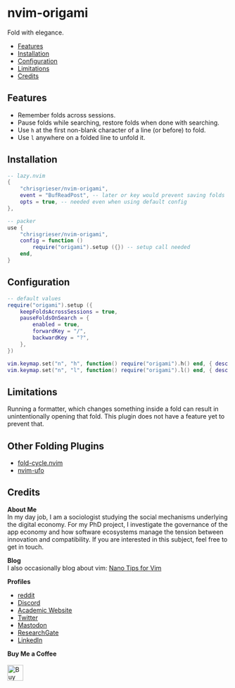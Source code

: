 <!-- LTeX: enabled=false -->
# nvim-origami <!-- LTeX: enabled=true -->
Fold with elegance.

<!--toc:start-->
- [Features](#features)
- [Installation](#installation)
- [Configuration](#configuration)
- [Limitations](#limitations)
- [Credits](#credits)
<!--toc:end-->

## Features
- Remember folds across sessions.
- Pause folds while searching, restore folds when done with searching.
- Use `h` at the first non-blank character of a line (or before) to fold.
- Use `l` anywhere on a folded line to unfold it.


## Installation

```lua
-- lazy.nvim
{
	"chrisgrieser/nvim-origami",
	event = "BufReadPost", -- later or key would prevent saving folds
	opts = true, -- needed even when using default config
},

-- packer
use {
	"chrisgrieser/nvim-origami",
	config = function () 
		require("origami").setup ({}) -- setup call needed
	end,
}
```

## Configuration

```lua
-- default values
require("origami").setup ({
	keepFoldsAcrossSessions = true,
	pauseFoldsOnSearch = {
		enabled = true,
		forwardKey = "/",
		backwardKey = "?",
	},
})
```

```lua
vim.keymap.set("n", "h", function() require("origami").h() end, { desc = "Origami h" })
vim.keymap.set("n", "l", function() require("origami").l() end, { desc = "Origami l" })
```

## Limitations
Running a formatter, which changes something inside a fold can result in unintentionally opening that fold. This plugin does not have a feature yet to prevent that.

## Other Folding Plugins
- [fold-cycle.nvim](https://github.com/jghauser/fold-cycle.nvim)
- [nvim-ufo](https://github.com/kevinhwang91/nvim-ufo)

## Credits
<!-- vale Google.FirstPerson = NO -->
__About Me__  
In my day job, I am a sociologist studying the social mechanisms underlying the digital economy. For my PhD project, I investigate the governance of the app economy and how software ecosystems manage the tension between innovation and compatibility. If you are interested in this subject, feel free to get in touch.

__Blog__  
I also occasionally blog about vim: [Nano Tips for Vim](https://nanotipsforvim.prose.sh)

__Profiles__  
- [reddit](https://www.reddit.com/user/pseudometapseudo)
- [Discord](https://discordapp.com/users/462774483044794368/)
- [Academic Website](https://chris-grieser.de/)
- [Twitter](https://twitter.com/pseudo_meta)
- [Mastodon](https://pkm.social/@pseudometa)
- [ResearchGate](https://www.researchgate.net/profile/Christopher-Grieser)
- [LinkedIn](https://www.linkedin.com/in/christopher-grieser-ba693b17a/)

__Buy Me a Coffee__  
<br>
<a href='https://ko-fi.com/Y8Y86SQ91' target='_blank'><img height='36' style='border:0px;height:36px;' src='https://cdn.ko-fi.com/cdn/kofi1.png?v=3' border='0' alt='Buy Me a Coffee at ko-fi.com' /></a>
